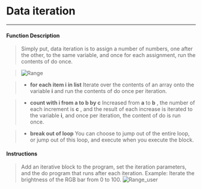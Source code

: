 # Data iteration
__________________________

#### Function Description

>Simply put, data iteration is to assign a number of numbers, one after the other, to the same variable, and once for each assignment, run the contents of do once.

>![Range](/image/Loops/Range.jpg)

>* __for each item i in list__
Iterate over the contents of an array onto the variable __i__ and run the contents of do once per iteration.

>* __count with i from a to b by c__
Increased from __a__ to __b__ , the number of each increment is __c__ , and the result of each increase is iterated to the variable __i__, and once per iteration, the content of do is run once.

>* __break out of loop__
You can choose to jump out of the entire loop, or jump out of this loop, and execute when you execute the block.

#### Instructions

>Add an iterative block to the program, set the iteration parameters, and the do program that runs after each iteration. Example: Iterate the brightness of the RGB bar from 0 to 100.
>![Range_user](/image/Loops/Range_user.gif)


